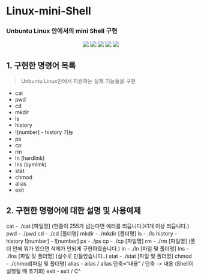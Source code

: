 # Linux-mini-Shell
### Unbuntu Linux 안에서의 mini Shell 구현

<p align="center">
<img src="https://img.shields.io/badge/license-mit-green">
<img src="https://img.shields.io/github/issues/hongjin4790/SYE-project">
<img src="https://img.shields.io/badge/tag-v1.0.0-blue">
<img src="https://img.shields.io/badge/C Launage-007396?style=flat-square&logo=C&logoColor=white"/>
<img src="https://img.shields.io/badge/Linux-4479A1?style=flat-square&logo=Linux&logoColor=white"/>
<br>
</p>

## 1. 구현한 명령어 목록
> Unbuntu Linux안에서 지원하는 실제 기능들을 구현
 - cat
 - pwd
 - cd
 - mkdir
 - ls
 - history
 - ![number] - history 기능
 - ps
 - cp
 - rm
 - ln (hardlink)
 - lns (symlink)
 - stat
 - chmod
 - alias
 - exit

## 2. 구현한 명령어에 대한 설명 및 사용예제
 cat - ./cat [파일명] (한줄이 255가 넘는다면 에러를 띄웁니다.)(1개 이상 띄웁니다.)
 pwd - ./pwd
 cd - ./cd [폴더명]
 mkdir - ./mkdir [폴더명]
 ls - ./ls
 history - history
 ![number] - ![number]
 ps - ./ps
 cp - ./cp [파일명]
 rm - ./rm [파일명] (폴더 안에 뭐가 있으면 삭제가 안되게 구현하였습니다.)
 ln - ./ln [파일 및 폴더명]
 lns - ./lns [파일 및 폴더명] (실수로 만들었습니다..)
 stat - ./stat [파일 및 폴더명]
 chmod - ./chmod[파일 및 폴더명]
 alias - alias / alias 단축=“내용” / 단축 -> 내용 (Shell이 실행될 때 초기화)
 exit - exit / C^ 
